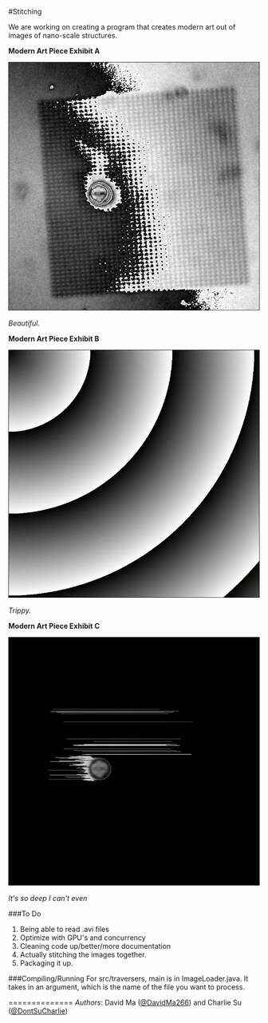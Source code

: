 #Stitching

We are working on creating a program that creates modern art out of images of nano-scale structures.

**Modern Art Piece Exhibit A**

![Modern Art Piece Exhibit A](https://raw.githubusercontent.com/DavidMa266/Stitching/master/exhibits/Exhibit_A.jpg)

*Beautiful.*

**Modern Art Piece Exhibit B**

![Modern Art Piece Exhibit B](https://raw.githubusercontent.com/DavidMa266/Stitching/master/exhibits/Exhibit_B.jpg)

*Trippy.*

**Modern Art Piece Exhibit C**

![Modern Art Piece Exhibit C](https://raw.githubusercontent.com/DavidMa266/Stitching/master/exhibits/Exhibit_C.jpg)

*It's so deep I can't even*

###To Do
1. Being able to read .avi files
2. Optimize with GPU's and concurrency
3. Cleaning code up/better/more documentation
4. Actually stitching the images together.
5. Packaging it up.

###Compiling/Running
For src/traversers, main is in ImageLoader.java. It takes in an argument, which is the name of the file you want to process.

==============
*Authors*: David Ma ([@DavidMa266](http://github.com/DavidMa266)) and Charlie Su ([@DontSuCharlie](http://github.com/DontSuCharlie))
